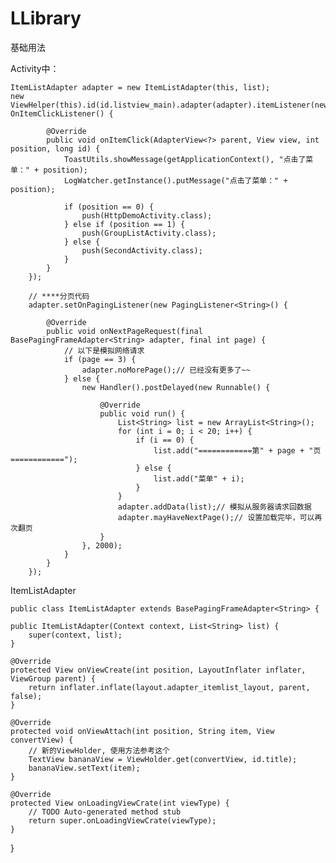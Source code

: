 # LLibrary

基础用法


Activity中：

	ItemListAdapter adapter = new ItemListAdapter(this, list);
	new ViewHelper(this).id(id.listview_main).adapter(adapter).itemListener(new OnItemClickListener() {

			@Override
			public void onItemClick(AdapterView<?> parent, View view, int position, long id) {
				ToastUtils.showMessage(getApplicationContext(), "点击了菜单：" + position);
				LogWatcher.getInstance().putMessage("点击了菜单：" + position);

				if (position == 0) {
					push(HttpDemoActivity.class);
				} else if (position == 1) {
					push(GroupListActivity.class);
				} else {
					push(SecondActivity.class);
				}
			}
		});

		// ****分页代码
		adapter.setOnPagingListener(new PagingListener<String>() {

			@Override
			public void onNextPageRequest(final BasePagingFrameAdapter<String> adapter, final int page) {
				// 以下是模拟网络请求
				if (page == 3) {
					adapter.noMorePage();// 已经没有更多了~~
				} else {
					new Handler().postDelayed(new Runnable() {

						@Override
						public void run() {
							List<String> list = new ArrayList<String>();
							for (int i = 0; i < 20; i++) {
								if (i == 0) {
									list.add("============第" + page + "页============");
								} else {
									list.add("菜单" + i);
								}
							}
							adapter.addData(list);// 模拟从服务器请求回数据
							adapter.mayHaveNextPage();// 设置加载完毕，可以再次翻页
						}
					}, 2000);
				}
			}
		});

ItemListAdapter

	public class ItemListAdapter extends BasePagingFrameAdapter<String> {

	public ItemListAdapter(Context context, List<String> list) {
		super(context, list);
	}

	@Override
	protected View onViewCreate(int position, LayoutInflater inflater, ViewGroup parent) {
		return inflater.inflate(layout.adapter_itemlist_layout, parent, false);
	}

	@Override
	protected void onViewAttach(int position, String item, View convertView) {
		// 新的ViewHolder, 使用方法参考这个
		TextView bananaView = ViewHolder.get(convertView, id.title);
		bananaView.setText(item);
	}

	@Override
	protected View onLoadingViewCrate(int viewType) {
		// TODO Auto-generated method stub
		return super.onLoadingViewCrate(viewType);
	}
	
}


